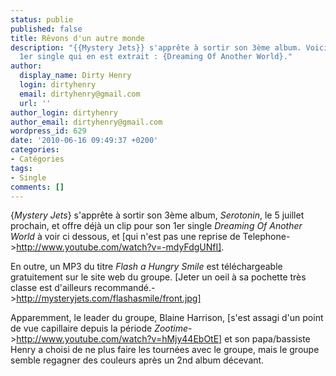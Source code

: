 ```yaml
---
status: publie
published: false
title: Rêvons d'un autre monde
description: "{{Mystery Jets}} s'apprête à sortir son 3ème album. Voici le clip du
  1er single qui en est extrait : {Dreaming Of Another World}."
author:
  display_name: Dirty Henry
  login: dirtyhenry
  email: dirtyhenry@gmail.com
  url: ''
author_login: dirtyhenry
author_email: dirtyhenry@gmail.com
wordpress_id: 629
date: '2010-06-16 09:49:37 +0200'
categories:
- Catégories
tags:
- Single
comments: []
---
```

{*Mystery Jets*} s'apprête à sortir son 3ème album, *Serotonin*, le 5 juillet prochain, et offre déjà un clip pour son 1er single *Dreaming Of Another World* à voir ci dessous, et [qui n'est pas une reprise de Telephone->http://www.youtube.com/watch?v=-mdyFdgUNfI].

En outre, un MP3 du titre *Flash a Hungry Smile* est téléchargeable gratuitement sur le site web du groupe. [Jeter un oeil à sa pochette très classe est d'ailleurs recommandé.->http://mysteryjets.com/flashasmile/front.jpg]

Apparemment, le leader du groupe, Blaine Harrison, [s'est assagi d'un point de vue capillaire depuis la période *Zootime*->http://www.youtube.com/watch?v=hMjy44EbOtE] et son papa/bassiste Henry a choisi de ne plus faire les tournées avec le groupe, mais le groupe semble regagner des couleurs après un 2nd album décevant.

<object width="500" height="300"><param name="movie" value="http://www.youtube.com/v/oBRsXKgRAHc&color1=0xb1b1b1&color2=0xd0d0d0&hl=en_US&feature=player_embedded&fs=1"></param><param name="allowFullScreen" value="true"></param><param name="allowScriptAccess" value="always"></param><embed src="http://www.youtube.com/v/oBRsXKgRAHc&color1=0xb1b1b1&color2=0xd0d0d0&hl=en_US&feature=player_embedded&fs=1" type="application/x-shockwave-flash" allowfullscreen="true" allowScriptAccess="always" width="500" height="300"></embed></object>

